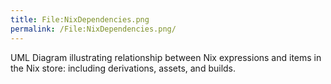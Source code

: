 ```yaml
---
title: File:NixDependencies.png
permalink: /File:NixDependencies.png/
---
```


UML Diagram illustrating relationship between Nix expressions and items in the Nix store: including derivations, assets, and builds.